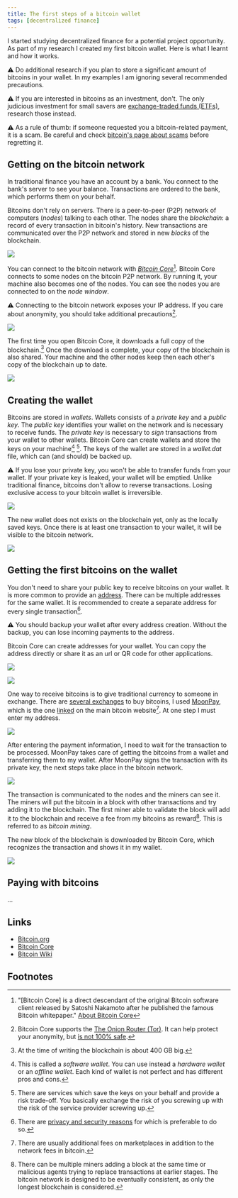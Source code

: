 ```yaml
---
title: The first steps of a bitcoin wallet
tags: [decentralized finance]
---
```


I started studying decentralized finance for a potential project opportunity.
As part of my research I created my first bitcoin wallet.
Here is what I learnt and how it works.

⚠️ Do additional research if you plan to store a significant amount of bitcoins in your wallet.
In my examples I am ignoring several recommended precautions.

⚠️ If you are interested in bitcoins as an investment, don't.
The only judicious investment for small savers are [exchange-traded funds (ETFs)](https://en.wikipedia.org/wiki/Exchange-traded_fund), research those instead.

⚠️ As a rule of thumb: if someone requested you a bitcoin-related payment, it is a scam.
Be careful and check [bitcoin's page about scams](https://bitcoin.org/en/scams) before regretting it.   


## Getting on the bitcoin network

In traditional finance you have an account by a bank.
You connect to the bank's server to see your balance.
Transactions are ordered to the bank, which performs them on your behalf.

Bitcoins don't rely on servers.
There is a peer-to-peer (P2P) network of computers (*nodes*) talking to each other.
The nodes share the *blockchain*: a record of every transaction in bitcoin's history.
New transactions are communicated over the P2P network and stored in new *blocks* of the blockchain.

![](/assets/2022/bitcoin-wallet/de-centralized-finance.png)

You can connect to the bitcoin network with [*Bitcoin Core*](https://bitcoincore.org/)[^1].
Bitcoin Core connects to some nodes on the bitcoin P2P network.
By running it, your machine also becomes one of the nodes.
You can see the nodes you are connected to on the *node window*.

⚠️ Connecting to the bitcoin network exposes your IP address.
If you care about anonymity, you should take additional precautions[^2].

![](/assets/2022/bitcoin-wallet/node-window.png)

The first time you open Bitcoin Core, it downloads a full copy of the blockchain.[^3]
Once the download is complete, your copy of the blockchain is also shared.
Your machine and the other nodes keep then each other's copy of the blockchain up to date.

![](/assets/2022/bitcoin-wallet/download-blockchain.png)


## Creating the wallet

Bitcoins are stored in *wallets*.
Wallets consists of a *private key* and a *public key*.
The *public key* identifies your wallet on the network and is necessary to receive funds.
The *private key* is necessary to *sign* transactions from your wallet to other wallets.
Bitcoin Core can create wallets and store the keys on your machine[^5] [^6].
The keys of the wallet are stored in a *wallet.dat* file, which can (and should) be backed up.

⚠️ If you lose your private key, you won't be able to transfer funds from your wallet.
If your private key is leaked, your wallet will be emptied.
Unlike traditional finance, bitcoins don't allow to reverse transactions.
Losing exclusive access to your bitcoin wallet is irreversible.

![](/assets/2022/bitcoin-wallet/bitcoin-core-create-wallet.png)

The new wallet does not exists on the blockchain yet, only as the locally saved keys.
Once there is at least one transaction to your wallet, it will be visible to the bitcoin network.

![](/assets/2022/bitcoin-wallet/empty-wallet.png)


## Getting the first bitcoins on the wallet

You don't need to share your public key to receive bitcoins on your wallet.
It is more common to provide an [address](https://en.bitcoin.it/wiki/Invoice_address).
There can be multiple addresses for the same wallet.
It is recommended to create a separate address for every single transaction[^7].

⚠️ You should backup your wallet after every address creation.
Without the backup, you can lose incoming payments to the address.

Bitcoin Core can create addresses for your wallet.
You can copy the address directly or share it as an url or QR code for other applications.

![](/assets/2022/bitcoin-wallet/bitcoin-core-create-address.png)

![](/assets/2022/bitcoin-wallet/bitcoin-core-my-first-payment-address.png)

One way to receive bitcoins is to give traditional currency to someone in exchange.
There are [several exchanges](https://bitcoin.org/en/exchanges) to buy bitcoins, I used [MoonPay](https://www.moonpay.com), which is the one [linked](https://bitcoin.org/en/buy) on the main bitcoin website[^8].
At one step I must enter my address.

![](/assets/2022/bitcoin-wallet/moonpay-insert-address.png)

After entering the payment information, I need to wait for the transaction to be processed.
MoonPay takes care of getting the bitcoins from a wallet and transferring them to my wallet.
After MoonPay signs the transaction with its private key, the next steps take place in the bitcoin network.

![](/assets/2022/bitcoin-wallet/moonpay-processing.png)

The transaction is communicated to the nodes and the miners can see it.
The miners will put the bitcoin in a block with other transactions and try adding it to the blockchain.
The first miner able to validate the block will add it to the blockchain and receive a fee from my bitcoins as reward[^9].
This is referred to as *bitcoin mining*.

The new block of the blockchain is downloaded by Bitcoin Core, which recognizes the transaction and shows it in my wallet.

![](/assets/2022/bitcoin-wallet/bitcoin-core-payment-received.png)


## Paying with bitcoins
...


## Links

- [Bitcoin.org](https://bitcoin.org/en/)
- [Bitcoin Core](https://bitcoincore.org/)
- [Bitcoin Wiki](https://en.bitcoin.it/wiki/Main_Page)


## Footnotes

[^1]: "[Bitcoin Core] is a direct descendant of the original Bitcoin software client released by Satoshi Nakamoto after he published the famous Bitcoin whitepaper." [About Bitcoin Core](https://bitcoincore.org/en/about/)

[^2]: Bitcoin Core supports the [The Onion Router (Tor)](https://en.bitcoin.it/wiki/Tor). It can help protect your anonymity, but [is not 100% safe](https://www.youtube.com/watch?v=r1z5y8mMi6M).

[^3]: At the time of writing the blockchain is about 400 GB big.

[^5]: This is called a *software wallet*. You can use instead a *hardware wallet* or an *offline wallet*. Each kind of wallet is not perfect and has different pros and cons.

[^6]: There are services which save the keys on your behalf and provide a risk trade-off. You basically exchange the risk of you screwing up with the risk of the service provider screwing up.

[^7]: There are [privacy and security reasons](https://en.bitcoin.it/wiki/Address_reuse) for which is preferable to do so.

[^8]: There are usually additional fees on marketplaces in addition to the network fees in bitcoin.

[^9]: There can be multiple miners adding a block at the same time or malicious agents trying to replace transactions at earlier stages. The bitcoin network is designed to be eventually consistent, as only the longest blockchain is considered.  
